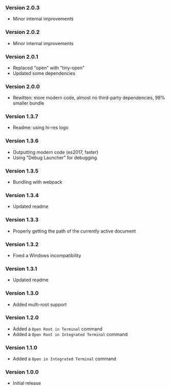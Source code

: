 ### Version 2.0.3
- Minor internal improvements

### Version 2.0.2
- Minor internal improvements

### Version 2.0.1
- Replaced "open" with "tiny-open"
- Updated some dependencies

### Version 2.0.0
- Rewitten: more modern code, almost no third-party dependencies, 98% smaller bundle

### Version 1.3.7
- Readme: using hi-res logo

### Version 1.3.6
- Outputting modern code (es2017, faster)
- Using "Debug Launcher" for debugging

### Version 1.3.5
- Bundling with webpack

### Version 1.3.4
- Updated readme

### Version 1.3.3
- Properly getting the path of the currently active document

### Version 1.3.2
- Fixed a Windows incompatibility

### Version 1.3.1
- Updated readme

### Version 1.3.0
- Added multi-root support

### Version 1.2.0
- Added a `Open Root in Terminal` command
- Added a `Open Root in Integrated Terminal` command

### Version 1.1.0
- Added a `Open in Integrated Terminal` command

### Version 1.0.0
- Initial release
